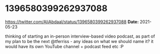 # 1396580399262937088
https://twitter.com/AliAbdaal/status/1396580399262937088
**Date:** 2021-05-23

thinking of starting an in-person interview-based video podcast, as part of my plan to be the next @tferriss - any ideas on what we should name it? it would have its own YouTube channel + podcast feed etc :P
